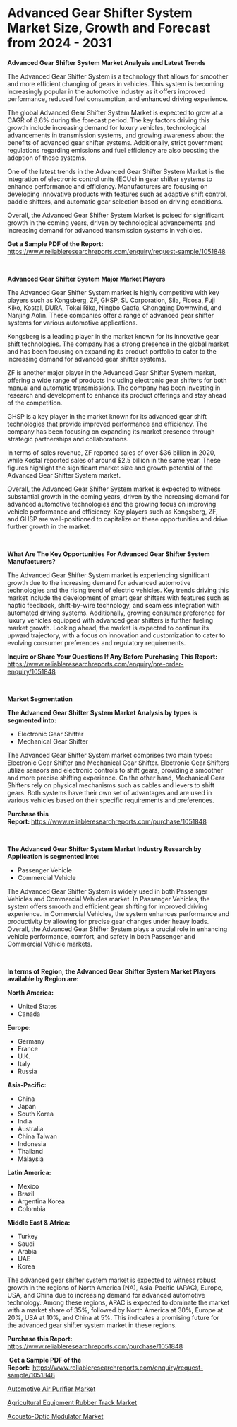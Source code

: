 <p><h1>Advanced Gear Shifter System Market Size, Growth and Forecast from 2024 - 2031</h1></p><p><strong>Advanced Gear Shifter System Market Analysis and Latest Trends</strong></p>
<p><p>The Advanced Gear Shifter System is a technology that allows for smoother and more efficient changing of gears in vehicles. This system is becoming increasingly popular in the automotive industry as it offers improved performance, reduced fuel consumption, and enhanced driving experience.</p><p>The global Advanced Gear Shifter System Market is expected to grow at a CAGR of 8.6% during the forecast period. The key factors driving this growth include increasing demand for luxury vehicles, technological advancements in transmission systems, and growing awareness about the benefits of advanced gear shifter systems. Additionally, strict government regulations regarding emissions and fuel efficiency are also boosting the adoption of these systems.</p><p>One of the latest trends in the Advanced Gear Shifter System Market is the integration of electronic control units (ECUs) in gear shifter systems to enhance performance and efficiency. Manufacturers are focusing on developing innovative products with features such as adaptive shift control, paddle shifters, and automatic gear selection based on driving conditions.</p><p>Overall, the Advanced Gear Shifter System Market is poised for significant growth in the coming years, driven by technological advancements and increasing demand for advanced transmission systems in vehicles.</p></p>
<p><strong>Get a Sample PDF of the Report:&nbsp;</strong> <a href="https://www.reliableresearchreports.com/enquiry/request-sample/1051848">https://www.reliableresearchreports.com/enquiry/request-sample/1051848</a></p>
<p>&nbsp;</p>
<p><strong>Advanced Gear Shifter System Major Market Players</strong></p>
<p><p>The Advanced Gear Shifter System market is highly competitive with key players such as Kongsberg, ZF, GHSP, SL Corporation, Sila, Ficosa, Fuji Kiko, Kostal, DURA, Tokai Rika, Ningbo Gaofa, Chongqing Downwind, and Nanjing Aolin. These companies offer a range of advanced gear shifter systems for various automotive applications.</p><p>Kongsberg is a leading player in the market known for its innovative gear shift technologies. The company has a strong presence in the global market and has been focusing on expanding its product portfolio to cater to the increasing demand for advanced gear shifter systems.</p><p>ZF is another major player in the Advanced Gear Shifter System market, offering a wide range of products including electronic gear shifters for both manual and automatic transmissions. The company has been investing in research and development to enhance its product offerings and stay ahead of the competition.</p><p>GHSP is a key player in the market known for its advanced gear shift technologies that provide improved performance and efficiency. The company has been focusing on expanding its market presence through strategic partnerships and collaborations.</p><p>In terms of sales revenue, ZF reported sales of over $36 billion in 2020, while Kostal reported sales of around $2.5 billion in the same year. These figures highlight the significant market size and growth potential of the Advanced Gear Shifter System market.</p><p>Overall, the Advanced Gear Shifter System market is expected to witness substantial growth in the coming years, driven by the increasing demand for advanced automotive technologies and the growing focus on improving vehicle performance and efficiency. Key players such as Kongsberg, ZF, and GHSP are well-positioned to capitalize on these opportunities and drive further growth in the market.</p></p>
<p>&nbsp;</p>
<p><strong>What Are The Key Opportunities For Advanced Gear Shifter System Manufacturers?</strong></p>
<p><p>The Advanced Gear Shifter System market is experiencing significant growth due to the increasing demand for advanced automotive technologies and the rising trend of electric vehicles. Key trends driving this market include the development of smart gear shifters with features such as haptic feedback, shift-by-wire technology, and seamless integration with automated driving systems. Additionally, growing consumer preference for luxury vehicles equipped with advanced gear shifters is further fueling market growth. Looking ahead, the market is expected to continue its upward trajectory, with a focus on innovation and customization to cater to evolving consumer preferences and regulatory requirements.</p></p>
<p><strong>Inquire or Share Your Questions If Any Before Purchasing This Report:</strong> <a href="https://www.reliableresearchreports.com/enquiry/pre-order-enquiry/1051848">https://www.reliableresearchreports.com/enquiry/pre-order-enquiry/1051848</a></p>
<p>&nbsp;</p>
<p><strong>Market Segmentation</strong></p>
<p><strong>The Advanced Gear Shifter System Market Analysis by types is segmented into:</strong></p>
<p><ul><li>Electronic Gear Shifter</li><li>Mechanical Gear Shifter</li></ul></p>
<p><p>The Advanced Gear Shifter System market comprises two main types: Electronic Gear Shifter and Mechanical Gear Shifter. Electronic Gear Shifters utilize sensors and electronic controls to shift gears, providing a smoother and more precise shifting experience. On the other hand, Mechanical Gear Shifters rely on physical mechanisms such as cables and levers to shift gears. Both systems have their own set of advantages and are used in various vehicles based on their specific requirements and preferences.</p></p>
<p><strong>Purchase this Report:&nbsp;</strong><a href="https://www.reliableresearchreports.com/purchase/1051848">https://www.reliableresearchreports.com/purchase/1051848</a></p>
<p>&nbsp;</p>
<p><strong>The Advanced Gear Shifter System Market Industry Research by Application is segmented into:</strong></p>
<p><ul><li>Passenger Vehicle</li><li>Commercial Vehicle</li></ul></p>
<p><p>The Advanced Gear Shifter System is widely used in both Passenger Vehicles and Commercial Vehicles market. In Passenger Vehicles, the system offers smooth and efficient gear shifting for improved driving experience. In Commercial Vehicles, the system enhances performance and productivity by allowing for precise gear changes under heavy loads. Overall, the Advanced Gear Shifter System plays a crucial role in enhancing vehicle performance, comfort, and safety in both Passenger and Commercial Vehicle markets.</p></p>
<p>&nbsp;</p>
<p><strong>In terms of Region, the Advanced Gear Shifter System Market Players available by Region are:</strong></p>
<p>
    <p> <strong> North America: </strong>
        <ul>
            <li>United States</li>
            <li>Canada</li>
        </ul>
        </p> 
    <p> <strong> Europe: </strong>
        <ul>
            <li>Germany</li>
            <li>France</li>
            <li>U.K.</li>
            <li>Italy</li>
            <li>Russia</li>
        </ul>
        </p> 
    <p> <strong> Asia-Pacific: </strong>
        <ul>
            <li>China</li>
            <li>Japan</li>
            <li>South Korea</li>
            <li>India</li>
            <li>Australia</li>
            <li>China Taiwan</li>
            <li>Indonesia</li>
            <li>Thailand</li>
            <li>Malaysia</li>
        </ul>
        </p> 
    <p> <strong> Latin America: </strong>
        <ul>
            <li>Mexico</li>
            <li>Brazil</li>
            <li>Argentina Korea</li>
            <li>Colombia</li>
        </ul>
        </p> 
    <p> <strong> Middle East & Africa: </strong>
        <ul>
            <li>Turkey</li>
            <li>Saudi</li>
            <li>Arabia</li>
            <li>UAE</li>
            <li>Korea</li>
        </ul>
    </p>
    </p>
<p><p>The advanced gear shifter system market is expected to witness robust growth in the regions of North America (NA), Asia-Pacific (APAC), Europe, USA, and China due to increasing demand for advanced automotive technology. Among these regions, APAC is expected to dominate the market with a market share of 35%, followed by North America at 30%, Europe at 20%, USA at 10%, and China at 5%. This indicates a promising future for the advanced gear shifter system market in these regions.</p></p>
<p><strong>Purchase this Report: </strong><a href="https://www.reliableresearchreports.com/purchase/1051848">https://www.reliableresearchreports.com/purchase/1051848</a></p>
<p>&nbsp;<strong>Get a Sample PDF of the Report:&nbsp;&nbsp;</strong><a href="https://www.reliableresearchreports.com/enquiry/request-sample/1051848">https://www.reliableresearchreports.com/enquiry/request-sample/1051848</a></p>
<p><strong></strong></p>
<p><p><a href="https://github.com/ruddyyedelwadw/Market-Research-Report-List-1/blob/main/automotive-air-purifier-market.md">Automotive Air Purifier Market</a></p><p><a href="https://view.publitas.com/reportprime-1/agricultural-equipment-rubber-track-market-offer-valuable-insights-into-market-size-market-share-market-trends-and-projections-spanning-from-2023-to-2030/">Agricultural Equipment Rubber Track Market</a></p><p><a href="https://view.publitas.com/reportprime-1/global-acousto-optic-modulator-market-by-types-applications-and-major-players-with-regional-growth-rate-analysis-and-development-situation-from-2023-to-2030/">Acousto-Optic Modulator Market</a></p></p>